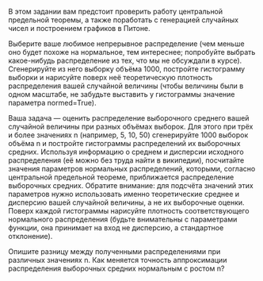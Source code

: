 В этом задании вам предстоит проверить работу центральной предельной теоремы, а также поработать с генерацией случайных чисел и построением графиков в Питоне. 

Выберите ваше любимое непрерывное распределение (чем меньше оно будет похоже на нормальное, тем интереснее; попробуйте выбрать какое-нибудь распределение из тех, что мы не обсуждали в курсе). Сгенерируйте из него выборку объёма 1000, постройте гистограмму выборки и нарисуйте поверх неё теоретическую плотность распределения вашей случайной величины (чтобы величины были в одном масштабе, не забудьте выставить у гистограммы значение параметра normed=True).

Ваша задача — оценить распределение выборочного среднего вашей случайной величины при разных объёмах выборок. Для этого при трёх и более значениях n (например, 5, 10, 50) сгенерируйте 1000 выборок объёма n и постройте гистограммы распределений их выборочных средних. Используя информацию о среднем и дисперсии исходного распределения (её можно без труда найти в википедии), посчитайте значения параметров нормальных распределений, которыми, согласно центральной предельной теореме, приближается распределение выборочных средних. Обратите внимание: для подсчёта значений этих параметров нужно использовать именно теоретические среднее и дисперсию вашей случайной величины, а не их выборочные оценки. Поверх каждой гистограммы нарисуйте плотность соответствующего нормального распределения (будьте внимательны с параметрами функции, она принимает на вход не дисперсию, а стандартное отклонение).

Опишите разницу между полученными распределениями при различных значениях n. Как меняется точность аппроксимации распределения выборочных средних нормальным с ростом n?
